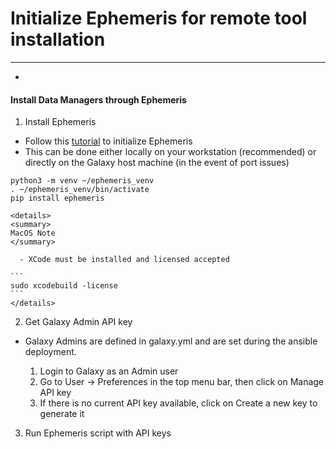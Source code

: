 # Initialize Ephemeris for remote tool installation
---
-

#### Install Data Managers through Ephemeris
1. Install Ephemeris
  - Follow this [tutorial](https://training.galaxyproject.org/training-material/topics/admin/tutorials/tool-management/tutorial.html) to initialize Ephemeris
  - This can be done either locally on your workstation (recommended) or directly on the Galaxy host machine (in the event of port issues)

  ```
  python3 -m venv ~/ephemeris_venv
  . ~/ephemeris_venv/bin/activate
  pip install ephemeris
  ```

    <details>
    <summary>
    MacOS Note
    </summary>

      - XCode must be installed and licensed accepted

    ```
    sudo xcodebuild -license
    ```
    </details>

2. Get Galaxy Admin API key
  - Galaxy Admins are defined in galaxy.yml and are set during the ansible deployment.

    1. Login to Galaxy as an Admin user
    2. Go to User -> Preferences in the top menu bar, then click on Manage API key
    3. If there is no current API key available, click on Create a new key to generate it

3. Run Ephemeris script with API keys
